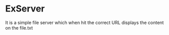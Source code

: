 # ExServer
It is a simple file server which when hit the correct URL displays the content on the file.txt
